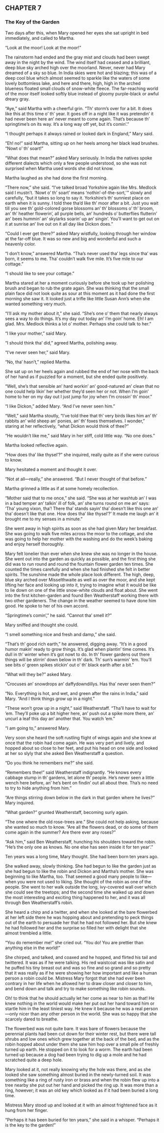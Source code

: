 ## CHAPTER 7
### The Key of the Garden
Two days after this, when Mary opened her eyes she sat upright in bed immediately, and called to Martha.

“Look at the moor! Look at the moor!”

The rainstorm had ended and the gray mist and clouds had been swept away in the night by the wind. The wind itself had ceased and a brilliant, deep blue sky arched high over the moorland. Never, never had Mary dreamed of a sky so blue. In India skies were hot and blazing; this was of a deep cool blue which almost seemed to sparkle like the waters of some lovely bottomless lake, and here and there, high, high in the arched blueness floated small clouds of snow-white fleece. The far-reaching world of the moor itself looked softly blue instead of gloomy purple-black or awful dreary gray.

“Aye,” said Martha with a cheerful grin. “Th’ storm’s over for a bit. It does like this at this time o’ th’ year. It goes off in a night like it was pretendin’ it had never been here an’ never meant to come again. That’s because th’ springtime’s on its way. It’s a long way off yet, but it’s comin’.”

“I thought perhaps it always rained or looked dark in England,” Mary said.

“Eh! no!” said Martha, sitting up on her heels among her black lead brushes. “Nowt o’ th’ soart!”

“What does that mean?” asked Mary seriously. In India the natives spoke different dialects which only a few people understood, so she was not surprised when Martha used words she did not know.

Martha laughed as she had done the first morning.

“There now,” she said. “I’ve talked broad Yorkshire again like Mrs. Medlock said I mustn’t. ‘Nowt o’ th’ soart’ means ‘nothin’-of-the-sort,’ ” slowly and carefully, “but it takes so long to say it. Yorkshire’s th’ sunniest place on earth when it is sunny. I told thee tha’d like th’ moor after a bit. Just you wait till you see th’ gold-colored gorse blossoms an’ th’ blossoms o’ th’ broom, an’ th’ heather flowerin’, all purple bells, an’ hundreds o’ butterflies flutterin’ an’ bees hummin’ an’ skylarks soarin’ up an’ singin’. You’ll want to get out on it at sunrise an’ live out on it all day like Dickon does.”

“Could I ever get there?” asked Mary wistfully, looking through her window at the far-off blue. It was so new and big and wonderful and such a heavenly color.

“I don’t know,” answered Martha. “Tha’s never used tha’ legs since tha’ was born, it seems to me. Tha’ couldn’t walk five mile. It’s five mile to our cottage.”

“I should like to see your cottage.”

Martha stared at her a moment curiously before she took up her polishing brush and began to rub the grate again. She was thinking that the small plain face did not look quite as sour at this moment as it had done the first morning she saw it. It looked just a trifle like little Susan Ann’s when she wanted something very much.

“I’ll ask my mother about it,” she said. “She’s one o’ them that nearly always sees a way to do things. It’s my day out today an’ I’m goin’ home. Eh! I am glad. Mrs. Medlock thinks a lot o’ mother. Perhaps she could talk to her.”

“I like your mother,” said Mary.

“I should think tha’ did,” agreed Martha, polishing away.

“I’ve never seen her,” said Mary.

“No, tha’ hasn’t,” replied Martha.

She sat up on her heels again and rubbed the end of her nose with the back of her hand as if puzzled for a moment, but she ended quite positively.

“Well, she’s that sensible an’ hard workin’ an’ good-natured an’ clean that no one could help likin’ her whether they’d seen her or not. When I’m goin’ home to her on my day out I just jump for joy when I’m crossin’ th’ moor.”

“I like Dickon,” added Mary. “And I’ve never seen him.”

“Well,” said Martha stoutly, “I’ve told thee that th’ very birds likes him an’ th’ rabbits an’ wild sheep an’ ponies, an’ th’ foxes themselves. I wonder,” staring at her reflectively, “what Dickon would think of thee?”

“He wouldn’t like me,” said Mary in her stiff, cold little way. “No one does.”

Martha looked reflective again.

“How does tha’ like thysel’?” she inquired, really quite as if she were curious to know.

Mary hesitated a moment and thought it over.

“Not at all—really,” she answered. “But I never thought of that before.”

Martha grinned a little as if at some homely recollection.

“Mother said that to me once,” she said. “She was at her washtub an’ I was in a bad temper an’ talkin’ ill of folk, an’ she turns round on me an’ says: ‘Tha’ young vixon, tha’! There tha’ stands sayin’ tha’ doesn’t like this one an’ tha’ doesn’t like that one. How does tha’ like thysel’?’ It made me laugh an’ it brought me to my senses in a minute.”

She went away in high spirits as soon as she had given Mary her breakfast. She was going to walk five miles across the moor to the cottage, and she was going to help her mother with the washing and do the week’s baking and enjoy herself thoroughly.

Mary felt lonelier than ever when she knew she was no longer in the house. She went out into the garden as quickly as possible, and the first thing she did was to run round and round the fountain flower garden ten times. She counted the times carefully and when she had finished she felt in better spirits. The sunshine made the whole place look different. The high, deep, blue sky arched over Misselthwaite as well as over the moor, and she kept lifting her face and looking up into it, trying to imagine what it would be like to lie down on one of the little snow-white clouds and float about. She went into the first kitchen-garden and found Ben Weatherstaff working there with two other gardeners. The change in the weather seemed to have done him good. He spoke to her of his own accord.

“Springtime’s comin’,” he said. “Cannot tha’ smell it?”

Mary sniffed and thought she could.

“I smell something nice and fresh and damp,” she said.

“That’s th’ good rich earth,” he answered, digging away. “It’s in a good humor makin’ ready to grow things. It’s glad when plantin’ time comes. It’s dull in th’ winter when it’s got nowt to do. In th’ flower gardens out there things will be stirrin’ down below in th’ dark. Th’ sun’s warmin’ ’em. You’ll see bits o’ green spikes stickin’ out o’ th’ black earth after a bit.”

“What will they be?” asked Mary.

“Crocuses an’ snowdrops an’ daffydowndillys. Has tha’ never seen them?”

“No. Everything is hot, and wet, and green after the rains in India,” said Mary. “And I think things grow up in a night.”

“These won’t grow up in a night,” said Weatherstaff. “Tha’ll have to wait for ’em. They’ll poke up a bit higher here, an’ push out a spike more there, an’ uncurl a leaf this day an’ another that. You watch ’em.”

“I am going to,” answered Mary.

Very soon she heard the soft rustling flight of wings again and she knew at once that the robin had come again. He was very pert and lively, and hopped about so close to her feet, and put his head on one side and looked at her so slyly that she asked Ben Weatherstaff a question.

“Do you think he remembers me?” she said.

“Remembers thee!” said Weatherstaff indignantly. “He knows every cabbage stump in th’ gardens, let alone th’ people. He’s never seen a little wench here before, an’ he’s bent on findin’ out all about thee. Tha’s no need to try to hide anything from him.”

“Are things stirring down below in the dark in that garden where he lives?” Mary inquired.

“What garden?” grunted Weatherstaff, becoming surly again.

“The one where the old rose-trees are.” She could not help asking, because she wanted so much to know. “Are all the flowers dead, or do some of them come again in the summer? Are there ever any roses?”

“Ask him,” said Ben Weatherstaff, hunching his shoulders toward the robin. “He’s the only one as knows. No one else has seen inside it for ten year’.”

Ten years was a long time, Mary thought. She had been born ten years ago.

She walked away, slowly thinking. She had begun to like the garden just as she had begun to like the robin and Dickon and Martha’s mother. She was beginning to like Martha, too. That seemed a good many people to like—when you were not used to liking. She thought of the robin as one of the people. She went to her walk outside the long, ivy-covered wall over which she could see the treetops; and the second time she walked up and down the most interesting and exciting thing happened to her, and it was all through Ben Weatherstaff’s robin.

She heard a chirp and a twitter, and when she looked at the bare flowerbed at her left side there he was hopping about and pretending to peck things out of the earth to persuade her that he had not followed her. But she knew he had followed her and the surprise so filled her with delight that she almost trembled a little.

“You do remember me!” she cried out. “You do! You are prettier than anything else in the world!”

She chirped, and talked, and coaxed and he hopped, and flirted his tail and twittered. It was as if he were talking. His red waistcoat was like satin and he puffed his tiny breast out and was so fine and so grand and so pretty that it was really as if he were showing her how important and like a human person a robin could be. Mistress Mary forgot that she had ever been contrary in her life when he allowed her to draw closer and closer to him, and bend down and talk and try to make something like robin sounds.

Oh! to think that he should actually let her come as near to him as that! He knew nothing in the world would make her put out her hand toward him or startle him in the least tiniest way. He knew it because he was a real person—only nicer than any other person in the world. She was so happy that she scarcely dared to breathe.

The flowerbed was not quite bare. It was bare of flowers because the perennial plants had been cut down for their winter rest, but there were tall shrubs and low ones which grew together at the back of the bed, and as the robin hopped about under them she saw him hop over a small pile of freshly turned up earth. He stopped on it to look for a worm. The earth had been turned up because a dog had been trying to dig up a mole and he had scratched quite a deep hole.

Mary looked at it, not really knowing why the hole was there, and as she looked she saw something almost buried in the newly-turned soil. It was something like a ring of rusty iron or brass and when the robin flew up into a tree nearby she put out her hand and picked the ring up. It was more than a ring, however; it was an old key which looked as if it had been buried a long time.

Mistress Mary stood up and looked at it with an almost frightened face as it hung from her finger.

“Perhaps it has been buried for ten years,” she said in a whisper. “Perhaps it is the key to the garden!”